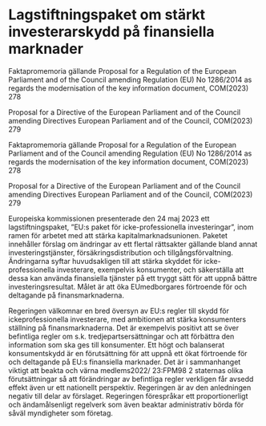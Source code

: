 # Lagstiftningspaket om stärkt investerarskydd på finansiella marknader

Faktapromemoria gällande Proposal for a Regulation of the European Parliament and of the Council amending Regulation (EU) No 1286/2014 as regards the
modernisation of the key information document, COM(2023) 278

Proposal for a Directive of the European Parliament and of the Council amending Directives European Parliament and of the Council, COM(2023) 279

Faktapromemoria gällande Proposal for a Regulation of the European Parliament and of the Council amending Regulation (EU) No 1286/2014 as regards the
modernisation of the key information document, COM(2023) 278

Proposal for a Directive of the European Parliament and of the Council amending Directives European Parliament and of the Council, COM(2023) 279

Europeiska kommissionen presenterade den 24 maj 2023 ett lagstiftningspaket, ”EU:s paket för icke-professionella investeringar”, inom ramen för arbetet med att stärka kapitalmarknadsunionen. Paketet innehåller förslag om ändringar av ett flertal rättsakter gällande bland annat investeringstjänster, försäkringsdistribution och tillgångsförvaltning. Ändringarna syftar huvudsakligen till att stärka skyddet för icke-professionella investerare, exempelvis konsumenter, och säkerställa att dessa kan använda finansiella tjänster på ett tryggt sätt för att uppnå bättre investeringsresultat. Målet är att öka EUmedborgares förtroende för och deltagande på finansmarknaderna.

Regeringen välkomnar en bred översyn av EU:s regler till skydd för ickeprofessionella investerare, med ambitionen att stärka konsumenters ställning på finansmarknaderna. Det är exempelvis positivt att se över befintliga regler om s.k. tredjepartsersättningar och att förbättra den information som ska ges till konsumenter. Ett högt och balanserat konsumentskydd är en förutsättning för att uppnå ett ökat förtroende för och deltagande på EU:s finansiella marknader. Det är i sammanhanget viktigt att beakta och värna medlems2022/ 23:FPM98 2 staternas olika förutsättningar så att förändringar av befintliga regler verkligen får avsedd effekt även ur ett nationellt perspektiv. Regeringen är av den anledningen negativ till delar av förslaget. Regeringen förespråkar ett proportionerligt och ändamålsenligt regelverk som även beaktar administrativ börda för såväl myndigheter som företag.
